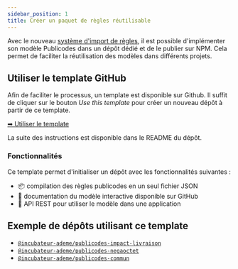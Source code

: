 ```yaml
---
sidebar_position: 1
title: Créer un paquet de règles réutilisable
---
```


Avec le nouveau [système d'import de règles](../manuel/importer-des-regles), il est possible
d'implémenter son modèle Publicodes dans un dépôt dédié et de le publier sur
NPM. Cela permet de faciliter la réutilisation des modèles dans différents
projets.

## Utiliser le template GitHub

Afin de faciliter le processus, un template est disponible sur Github. Il suffit
de cliquer sur le bouton _Use this template_ pour créer un nouveau dépôt à partir
de ce template.

[➡ Utiliser le template](https://github.com/publicodes/model-template)

La suite des instructions est disponible dans le README du dépôt.

### Fonctionnalités

Ce template permet d'initialiser un dépôt avec les fonctionnalités suivantes :
- 📦 compilation des règles publicodes en un seul fichier JSON
- 📖 documentation du modèle interactive disponible sur GitHub
- 🚀 API REST pour utiliser le modèle dans une application

## Exemple de dépôts utilisant ce template

- [`@incubateur-ademe/publicodes-impact-livraison`](https://github.com/incubateur-ademe/publicodes-impact-livraison)
- [`@incubateur-ademe/publicodes-negaoctet`](https://github.com/incubateur-ademe/publicodes-negaoctet)
- [`@incubateur-ademe/publicodes-commun`](https://github.com/incubateur-ademe/publicodes-commun)
